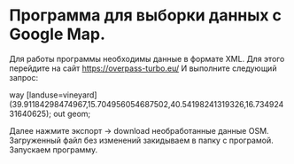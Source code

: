 # Программа для выборки данных с Google Map.
Для работы программы необходимы данные в формате XML.
Для этого перейдите на сайт https://overpass-turbo.eu/
И выполните следующий запрос:

way
  [landuse=vineyard]
  (39.91184298474967,15.704956054687502,40.54198241319326,16.73492431640625);
out geom;

Далее нажмите экспорт -> download необработанные данные OSM.
Загруженный файл без изменений закидываем в папку с програмой.
Запускаем программу.

